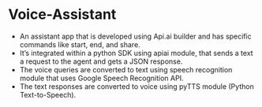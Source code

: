 # Voice-Assistant

- An assistant app that is developed using Api.ai builder and has specific commands like start, end, and share. 
- It’s integrated within a python SDK using apiai module, that sends a text a request to the agent and gets a JSON response. 
- The voice queries are converted to text using speech recognition module that uses Google Speech Recognition API. 
- The text responses are converted to voice using pyTTS module (Python Text-to-Speech). 
 
 
